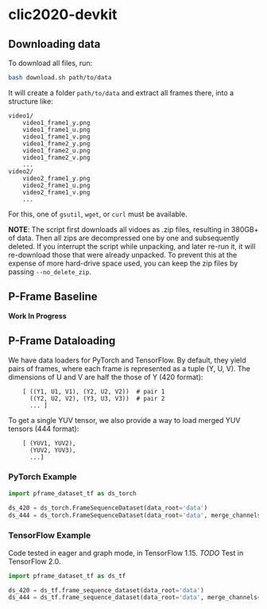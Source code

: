 # clic2020-devkit

## Downloading data

To download all files, run:

```bash
bash download.sh path/to/data
```

It will create a folder `path/to/data` and extract all frames there, into a structure like:

```
video1/
    video1_frame1_y.png
    video1_frame1_u.png
    video1_frame1_v.png
    video1_frame2_y.png
    video1_frame2_u.png
    video1_frame2_v.png
    ...
video2/
    video2_frame1_y.png
    video2_frame1_u.png
    video2_frame1_v.png
    ...
```

For this, one of `gsutil`, `wget`, or `curl` must be available.

**NOTE**: The script first downloads all vidoes as .zip files, resulting in 380GB+ of data.
Then all zips are decompressed one by one and subsequently deleted. If you interrupt the script
while unpacking, and later re-run it, it will re-download those that were already unpacked. 
To prevent this at the expense of more hard-drive space used, you can keep the zip files by passing `--no_delete_zip`.

## P-Frame Baseline

**Work In Progress**

<!--
We implement a simple non-learned baseline in `baseline_np.py`. The algorithm can be described as follows:

```
ENCODE, given frame 2 (F2) given frame 1 (F1)
  1. Calculate Residual_Normalized = (F2 - F1) // 2 + 127
     (this is no in range {0, ..., 255}.
      The idea of the //2 is to have 256 possible values, because
      otherwise we would have 511 values.)
  2. Compress Residual_Normalized with JPG
  -> Bitstream
DECODE, given F1 and Bitstream
  1. get Residual_Normalized from JPG in Bistream
  2. F2' = F1 + ( Residual_normalized - 127 ) * 2
```

The `run_baseline.sh` script describes how this would be used to create a submission to the challenge server. It corresponds to the `P-frame (validation)` track on the server, which must be selected on [challenge.compression.cc](http://challenge.compression.cc) if you try to submit this. `run_baseline.sh` compresses all decoder and data files using zip to allow efficient uploads (some browsers hang if you try to upload 160000 files).

-->

## P-Frame Dataloading

We have data loaders for PyTorch and TensorFlow. By default, they yield pairs of frames, where each frame is represented 
as a tuple (Y, U, V). The dimensions of U and V are half the those of Y (420 format):

```
    [ ((Y1, U1, V1), (Y2, U2, V2))  # pair 1
      ((Y2, U2, V2), (Y3, U3, V3))  # pair 2
      ... ]
```

To get a single YUV tensor, we also provide a way to load merged YUV tensors (444 format):

```
    [ (YUV1, YUV2),
      (YUV2, YUV3),
      ...]
```

### PyTorch Example

```python
import pframe_dataset_tf as ds_torch

ds_420 = ds_torch.FrameSequenceDataset(data_root='data')
ds_444 = ds_torch.FrameSequenceDataset(data_root='data', merge_channels=True)
```

### TensorFlow Example

Code tested in eager and graph mode, in TensorFlow 1.15. _TODO_ Test in TensorFlow 2.0.

```python 
import pframe_dataset_tf as ds_tf

ds_420 = ds_tf.frame_sequence_dataset(data_root='data')
ds_444 = ds_tf.frame_sequence_dataset(data_root='data', merge_channels=True)
```


